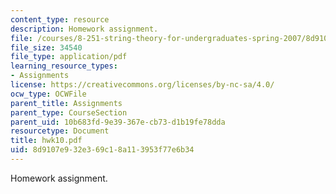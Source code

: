 ```yaml
---
content_type: resource
description: Homework assignment.
file: /courses/8-251-string-theory-for-undergraduates-spring-2007/8d9107e932e369c18a113953f77e6b34_hwk10.pdf
file_size: 34540
file_type: application/pdf
learning_resource_types:
- Assignments
license: https://creativecommons.org/licenses/by-nc-sa/4.0/
ocw_type: OCWFile
parent_title: Assignments
parent_type: CourseSection
parent_uid: 10b683fd-9e39-367e-cb73-d1b19fe78dda
resourcetype: Document
title: hwk10.pdf
uid: 8d9107e9-32e3-69c1-8a11-3953f77e6b34
---
```

Homework assignment.